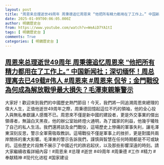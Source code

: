 ```yaml
---
layout: post
title: "周恩来总理逝世49周年 周秉德追忆周恩来 “他把所有精力都用在了工作上。” 中国新闻社；深切缅怀！周总理离去已49载#伟人 #周恩來 #周恩来 侃爷；金門戰役 為何成為解放戰爭最大損失？毛澤東親筆警示"
date: 2025-01-09T00:06:05.000Z
author: 明鏡歷史台
from: https://www.youtube.com/watch?v=WeAiD7YA1tI
tags: [ 明鏡歷史台 ]
comments: True
categories: [ 明鏡歷史台 ]
---
```

<!--1736381165000-->
[周恩来总理逝世49周年 周秉德追忆周恩来 “他把所有精力都用在了工作上。” 中国新闻社；深切缅怀！周总理离去已49载#伟人 #周恩來 #周恩来 侃爷；金門戰役 為何成為解放戰爭最大損失？毛澤東親筆警示](https://www.youtube.com/watch?v=WeAiD7YA1tI)
------

<div>
大家好！歡迎來到我們的中國歷史熱門節目！今天，我們將一同追溯周恩來總理的偉大人生，正值他逝世49周年之際，周秉德回憶起這位不朽的領袖，他的全心投入與無私奉獻讓人感慨不已。周恩來不僅是新中國的建設者，更是外交事業的傑出領導者，無論白天黑夜，他的辦公室始終燈火通明，為了國家的利益，他幾乎犧牲了自己的私人生活。我們還將談及金門戰役，這場歷史上慘痛的軍事失利，讓毛澤東深刻反思，警示全軍需吸取教訓。這場戰役不僅是軍事上的挫折，更是對國共兩岸關係的重大影響。毛澤東的警示告訴我們，謹慎與智慧在任何時期都是不可或缺的。這些歷史片段無不展示了中國近代的跌宕起伏，以及那些影響深遠的時刻。請大家繼續收看詳細內容！#周恩来 #总理 #逝世 #49周年 #周秉德 #工作 #精力 #奉献精神 #现代化进程 #国家建设
</div>
